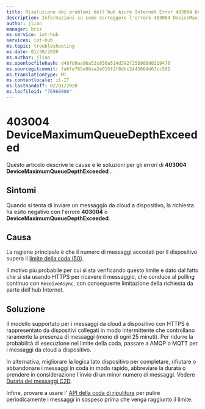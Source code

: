 ```yaml
---
title: Risoluzione dei problemi dell'hub Azure Internet Error 403004 DeviceMaximumQueueDepthExceeded
description: Informazioni su come correggere l'errore 403004 DeviceMaximumQueueDepthExceeded
author: jlian
manager: briz
ms.service: iot-hub
services: iot-hub
ms.topic: troubleshooting
ms.date: 01/30/2020
ms.author: jlian
ms.openlocfilehash: d48fd9aa9ba52c850a514d392f25b980d0219470
ms.sourcegitcommit: fa6fe765e08aa2e015f2f8dbc2445664d63cc591
ms.translationtype: MT
ms.contentlocale: it-IT
ms.lasthandoff: 02/01/2020
ms.locfileid: "76960906"
---
```

# <a name="403004-devicemaximumqueuedepthexceeded"></a>403004 DeviceMaximumQueueDepthExceeded

Questo articolo descrive le cause e le soluzioni per gli errori di **403004 DeviceMaximumQueueDepthExceeded** .

## <a name="symptoms"></a>Sintomi

Quando si tenta di inviare un messaggio da cloud a dispositivo, la richiesta ha esito negativo con l'errore **403004** o **DeviceMaximumQueueDepthExceeded**.

## <a name="cause"></a>Causa

La ragione principale è che il numero di messaggi accodati per il dispositivo supera il [limite della coda (50)](./iot-hub-devguide-quotas-throttling.md#other-limits).

Il motivo più probabile per cui si sta verificando questo limite è dato dal fatto che si sta usando HTTPS per ricevere il messaggio, che conduce al polling continuo con `ReceiveAsync`, con conseguente limitazione della richiesta da parte dell'hub Internet.

## <a name="solution"></a>Soluzione

Il modello supportato per i messaggi da cloud a dispositivo con HTTPS è rappresentato da dispositivi collegati in modo intermittente che controllano raramente la presenza di messaggi (meno di ogni 25 minuti). Per ridurre la probabilità di esecuzione nel limite della coda, passare a AMQP o MQTT per i messaggi da cloud a dispositivo.

In alternativa, migliorare la logica lato dispositivo per completare, rifiutare o abbandonare i messaggi in coda in modo rapido, abbreviare la durata o prendere in considerazione l'invio di un minor numero di messaggi. Vedere [Durata dei messaggi C2D](./iot-hub-devguide-messages-c2d.md#message-expiration-time-to-live).

Infine, provare a usare l' [API della coda di ripulitura](https://docs.microsoft.com/rest/api/iothub/service/purgecommandqueue) per pulire periodicamente i messaggi in sospeso prima che venga raggiunto il limite.